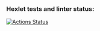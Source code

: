 ### Hexlet tests and linter status:
[![Actions Status](https://github.com/euhoo/python-project-49/actions/workflows/hexlet-check.yml/badge.svg)](https://github.com/euhoo/python-project-49/actions)